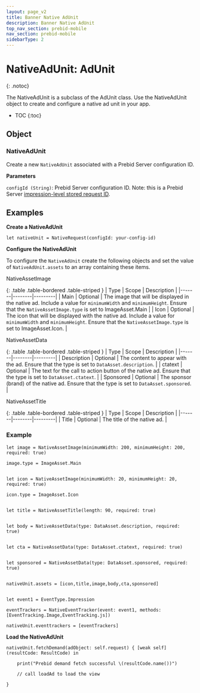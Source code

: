 ```yaml
---
layout: page_v2
title: Banner Native AdUnit
description: Banner Native AdUnit
top_nav_section: prebid-mobile
nav_section: prebid-mobile
sidebarType: 2
---
```


# NativeAdUnit: AdUnit
{: .notoc}

The NativeAdUnit is a subclass of the AdUnit class. Use the NativeAdUnit object to create and configure a native ad unit in your app.

- TOC
 {:toc}

## Object
### NativeAdUnit
Create a new `NativeAdUnit` associated with a Prebid Server configuration ID.



**Parameters**

`configId (String)`: Prebid Server configuration ID. Note: this is a Prebid Server [impression-level stored request ID](/prebid-server/features/pbs-storedreqs.html).

## Examples

**Create a NativeAdUnit**

```
let nativeUnit = NativeRequest(configId: your-config-id)
```
**Configure the NativeAdUnit**

To configure the `NativeAdUnit` create the following objects and set the value of `NativeAdUnit.assets` to an array containing these items.

NativeAssetImage

{: .table .table-bordered .table-striped }
| Type | Scope | Description |
|-------|--------|---------|
| Main | Optional | The image that will be displayed in the native ad. Include a value for `minimumWidth` and `minimumHeight`. Ensure that the `NativeAssetImage.type` is set to ImageAsset.Main |
| Icon | Optional | The icon that will be displayed with the native ad. Include a value for `minimumWidth` and `minimumHeight`. Ensure that the `NativeAssetImage.type` is set to ImageAsset.Icon. |

NativeAssetData

{: .table .table-bordered .table-striped }
| Type | Scope | Description |
|-------|--------|---------|
| Description | Optional | The content to appear with the ad. Ensure that the type is set to `DataAsset.description`. |
| ctatext | Optional | The text for the call to action button of the native ad. Ensure that the type is set to `DataAsset.ctatext`. |
| Sponsored | Optional | The sponsor (brand) of the native ad. Ensure that the type is set to `DataAsset.sponsored`. |

NativeAssetTitle

{: .table .table-bordered .table-striped }
| Type | Scope | Description |
|-------|--------|---------|
| Title | Optional | The title of the native ad. |


### Example
```
let image = NativeAssetImage(minimumWidth: 200, minimumHeight: 200, required: true)

image.type = ImageAsset.Main


let icon = NativeAssetImage(minimumWidth: 20, minimumHeight: 20, required: true)

icon.type = ImageAsset.Icon


let title = NativeAssetTitle(length: 90, required: true)


let body = NativeAssetData(type: DataAsset.description, required: true)


let cta = NativeAssetData(type: DataAsset.ctatext, required: true)


let sponsored = NativeAssetData(type: DataAsset.sponsored, required: true)


nativeUnit.assets = [icon,title,image,body,cta,sponsored]


let event1 = EventType.Impression

eventTrackers = NativeEventTracker(event: event1, methods: [EventTracking.Image,EventTracking.js])

nativeUnit.eventtrackers = [eventTrackers]
```

**Load the NativeAdUnit**
```
nativeUnit.fetchDemand(adObject: self.request) { [weak self] (resultCode: ResultCode) in

    print("Prebid demand fetch successful \(resultCode.name())")

    // call loadAd to load the view

}
```

